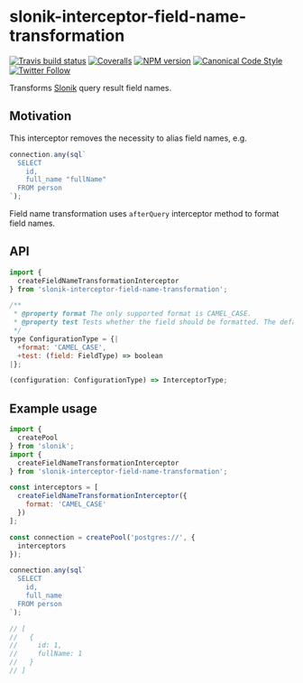 # slonik-interceptor-field-name-transformation

[![Travis build status](http://img.shields.io/travis/gajus/slonik-interceptor-field-name-transformation/master.svg?style=flat-square)](https://travis-ci.org/gajus/slonik-interceptor-field-name-transformation)
[![Coveralls](https://img.shields.io/coveralls/gajus/slonik-interceptor-field-name-transformation.svg?style=flat-square)](https://coveralls.io/github/gajus/slonik-interceptor-field-name-transformation)
[![NPM version](http://img.shields.io/npm/v/slonik-interceptor-field-name-transformation.svg?style=flat-square)](https://www.npmjs.org/package/slonik-interceptor-field-name-transformation)
[![Canonical Code Style](https://img.shields.io/badge/code%20style-canonical-blue.svg?style=flat-square)](https://github.com/gajus/canonical)
[![Twitter Follow](https://img.shields.io/twitter/follow/kuizinas.svg?style=social&label=Follow)](https://twitter.com/kuizinas)

Transforms [Slonik](https://github.com/gajus/slonik) query result field names.

## Motivation

This interceptor removes the necessity to alias field names, e.g.

```js
connection.any(sql`
  SELECT
    id,
    full_name "fullName"
  FROM person
`);

```

Field name transformation uses `afterQuery` interceptor method to format field names.

## API

```js
import {
  createFieldNameTransformationInterceptor
} from 'slonik-interceptor-field-name-transformation';

```

```js
/**
 * @property format The only supported format is CAMEL_CASE.
 * @property test Tests whether the field should be formatted. The default behaviour is to include all fields that match ^[a-z0-9_]+$ regex.
 */
type ConfigurationType = {|
  +format: 'CAMEL_CASE',
  +test: (field: FieldType) => boolean
|};

(configuration: ConfigurationType) => InterceptorType;

```

## Example usage

```js
import {
  createPool
} from 'slonik';
import {
  createFieldNameTransformationInterceptor
} from 'slonik-interceptor-field-name-transformation';

const interceptors = [
  createFieldNameTransformationInterceptor({
    format: 'CAMEL_CASE'
  })
];

const connection = createPool('postgres://', {
  interceptors
});

connection.any(sql`
  SELECT
    id,
    full_name
  FROM person
`);

// [
//   {
//     id: 1,
//     fullName: 1
//   }
// ]

```
